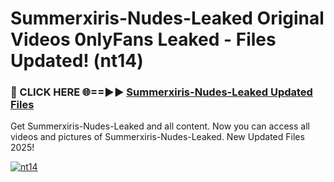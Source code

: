 # Summerxiris-Nudes-Leaked Original Videos 0nlyFans Leaked - Files Updated! (nt14)

<h3>🔴 CLICK HERE 🌐==►► <a href="https://tinyurl.com/yc6ubb5a" rel="nofollow">Summerxiris-Nudes-Leaked Updated Files</a></h3>

Get Summerxiris-Nudes-Leaked and all content. Now you can access all videos and pictures of Summerxiris-Nudes-Leaked. New Updated Files 2025!

[![nt14](https://i.imgur.com/7eu0CRL.gif)](https://tinyurl.com/yc6ubb5a)
